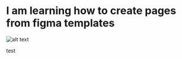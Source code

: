 
# I am learning how to create pages from figma templates

![alt text](https://github.com/ctenjlep/Html-template/blob/iphone14/screenshot.png?raw=true)

test